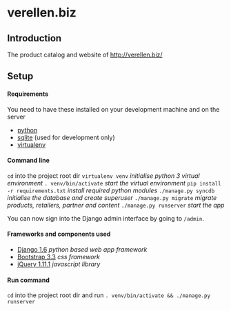 verellen.biz
============

## Introduction

The product catalog and website of http://verellen.biz/

## Setup

#### Requirements
You need to have these installed on your development machine and on the server
- [python](https://www.python.org)
- [sqlite](https://www.sqlite.org/) (used for development only)
- [virtualenv](https://virtualenv.pypa.io/en/stable/)

#### Command line

`cd` into the project root dir
`virtualenv venv` *initialise python 3 virtual environment*
`. venv/bin/activate` *start the virtual environment*
`pip install -r requirements.txt` *install required python modules*
`./manage.py syncdb` *initialise the database and create superuser*
`./manage.py migrate` *migrate products, retailers, partner and content*
`./manage.py runserver` *start the app*

You can now sign into the Django admin interface by going to `/admin`.

#### Frameworks and components used
- [Django 1.6](https://www.djangoproject.com) *python based web app framework*
- [Bootstrap 3.3](http://getbootstrap.com) *css framework*
- [jQuery 1.11.1](https://jquery.com/) *javascript library*

#### Run command

`cd` into the project root dir and run
`. venv/bin/activate && ./manage.py runserver`

